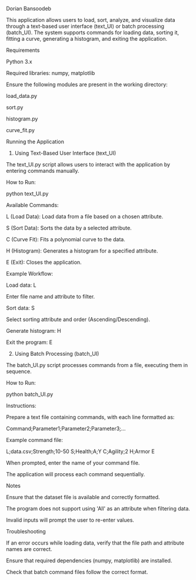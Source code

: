 Dorian Bansoodeb

This application allows users to load, sort, analyze, and visualize data through a text-based user interface (text_UI) or batch processing (batch_UI). The system supports commands for loading data, sorting it, fitting a curve, generating a histogram, and exiting the application.

Requirements

Python 3.x

Required libraries: numpy, matplotlib

Ensure the following modules are present in the working directory:

load_data.py

sort.py

histogram.py

curve_fit.py

Running the Application

1. Using Text-Based User Interface (text_UI)

The text_UI.py script allows users to interact with the application by entering commands manually.

How to Run:

python text_UI.py

Available Commands:

L (Load Data): Load data from a file based on a chosen attribute.

S (Sort Data): Sorts the data by a selected attribute.

C (Curve Fit): Fits a polynomial curve to the data.

H (Histogram): Generates a histogram for a specified attribute.

E (Exit): Closes the application.

Example Workflow:

Load data: L

Enter file name and attribute to filter.

Sort data: S

Select sorting attribute and order (Ascending/Descending).

Generate histogram: H

Exit the program: E

2. Using Batch Processing (batch_UI)

The batch_UI.py script processes commands from a file, executing them in sequence.

How to Run:

python batch_UI.py

Instructions:

Prepare a text file containing commands, with each line formatted as:

Command;Parameter1;Parameter2;Parameter3;...

Example command file:

L;data.csv;Strength;10-50
S;Health;A;Y
C;Agility;2
H;Armor
E

When prompted, enter the name of your command file.

The application will process each command sequentially.

Notes

Ensure that the dataset file is available and correctly formatted.

The program does not support using 'All' as an attribute when filtering data.

Invalid inputs will prompt the user to re-enter values.

Troubleshooting

If an error occurs while loading data, verify that the file path and attribute names are correct.

Ensure that required dependencies (numpy, matplotlib) are installed.

Check that batch command files follow the correct format.
